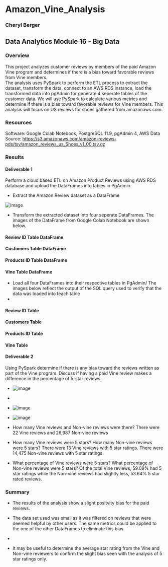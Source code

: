 # Amazon_Vine_Analysis
### Cheryl Berger
## Data Analytics Module 16 - Big Data

### Overview
This project analyzes customer reviews by members of the paid Amazon Vine program and determines if there is a bias toward favorable reviews from Vine members.  
The analysis uses PySpark to perform the ETL process to extract the dataset, transform the data, connect to an AWS RDS instance, load the transformed data into pgAdmin for generate 4 seperate tables of the customer data.  We will use PySpark to calculate various metrics and determine if there is a bias toward favorable reviews for Vine members.  This analysis will focus on US reviews for shoes gathered from amazonaws.com.

### Resources
Software: Google Colab Notebook, PostgreSQL 11.9, pgAdmin 4, AWS
Data Source: https://s3.amazonaws.com/amazon-reviews-pds/tsv/amazon_reviews_us_Shoes_v1_00.tsv.gz

### Results

#### Deliverable 1

Perform a cloud based ETL on Amazon Product Reviews using AWS RDS database and upload the DataFrames into tables in PgAdmin.

 - Extract the Amazon Review dataset as a DataFrame
 
 ![image](https://user-images.githubusercontent.com/94234511/159126987-1bc8b808-dec7-40b5-ac9c-430e4fb74222.png)

 - Transform the extracted dataset into four seperate DataFrames.  The images of the DataFrame from Google Colab Notebook are shown below. 
 
 #### Review ID Table DataFrame
 
 #### Customers Table DataFrame
 
 #### Products ID Table DataFrame
 
 #### Vine Table DataFrame 
 
 
 - Load all four DataFrames into their respective tables in PgAdmin/  The images below reflect the output of the SQL query used to verify that the data was loaded into teach table 
 - 
 #### Review ID Table 
 
 #### Customers Table 
 
 #### Products ID Table
 
 #### Vine Table 


#### Deliverable 2

Using PySpark determine if there is any bias toward the reviews written as part of the Vine program. Discuss if having a paid Vine review makes a difference in the percentage of 5-star reviews.

- ![image](https://user-images.githubusercontent.com/94234511/159148146-5d79c6b1-7846-4de4-a321-d87ba4db9641.png)
- 
- ![image](https://user-images.githubusercontent.com/94234511/159148173-896e0dbc-f5c1-404f-9af1-960133b00774.png)

- ![image](https://user-images.githubusercontent.com/94234511/159148195-23f7879a-9a48-4ed7-b63e-8d9e8e98c5f1.png)

- How many Vine reviews and Non-vine reviews were there?
There were 22 Vine reviews and 26,987 Non-vine reviews

- How many Vine reviews were 5 stars?  How many Non-vine reviews were 5 stars?
There were 13 Vine reviews with 5 star ratings.  There were 14,475 Non-vine reviews with 5 star ratings. 

- What percentage of Vine reviews were 5 stars?  What percentage of Non-vine reviews were 5 stars?
Of the total Vine reviews, 59.09% had 5 star ratings while the Non-vine reviews had slightly less, 53.64% 5 star rated reviews.

### Summary

- The results of the analysis show a slight positvity bias for the paid reviews. 

- The data set used was small as it was filtered on reviews that were deemed helpful by other users. The same metrics could be applied to the one of the other DataFrames to eliminate this bias.  
- 
- It may be useful to determine the average star rating from the Vine and Non-vine reviewers to confirm the slight bias seen with the analysis of 5 star ratings only.  
